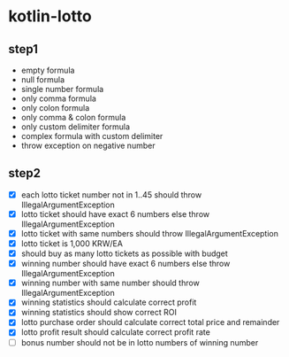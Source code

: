 # kotlin-lotto

## step1
- empty formula
- null formula
- single number formula
- only comma formula
- only colon formula
- only comma & colon formula
- only custom delimiter formula
- complex formula with custom delimiter
- throw exception on negative number

## step2
- [x] each lotto ticket number not in 1..45 should throw IllegalArgumentException
- [x] lotto ticket should have exact 6 numbers else throw IllegalArgumentException
- [x] lotto ticket with same numbers should throw IllegalArgumentException
- [x] lotto ticket is 1,000 KRW/EA
- [x] should buy as many lotto tickets as possible with budget 
- [x] winning number should have exact 6 numbers else throw IllegalArgumentException
- [x] winning number with same number should throw IllegalArgumentException
- [x] winning statistics should calculate correct profit
- [x] winning statistics should show correct ROI
- [x] lotto purchase order should calculate correct total price and remainder
- [x] lotto profit result should calculate correct profit rate
- [ ] bonus number should not be in lotto numbers of winning number
